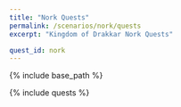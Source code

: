 ```yaml
---
title: "Nork Quests"
permalink: /scenarios/nork/quests
excerpt: "Kingdom of Drakkar Nork Quests"

quest_id: nork
---
```


{% include base_path %}

{% include quests %}
